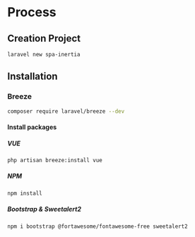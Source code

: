 #   Process

##  Creation Project
```sh
laravel new spa-inertia
```

## Installation

### Breeze
```sh
composer require laravel/breeze --dev
```
####    Install packages
#####   VUE
```sh
php artisan breeze:install vue
```
#####   NPM
```sh
npm install
```
#####   Bootstrap & Sweetalert2
```sh
npm i bootstrap @fortawesome/fontawesome-free sweetalert2
```


```sh

```

